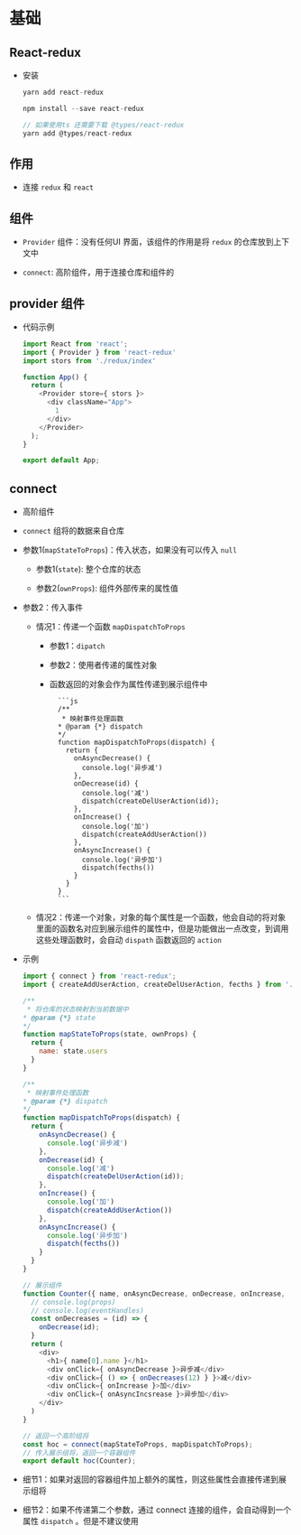 # 基础

## React-redux

+ 安装

    ```js
    yarn add react-redux
    ```

    ```js
    npm install --save react-redux

    // 如果使用ts 还需要下载 @types/react-redux
    yarn add @types/react-redux
    ```

## 作用

+ 连接 `redux` 和 `react`

## 组件

+ `Provider` 组件：没有任何UI 界面，该组件的作用是将 `redux` 的仓库放到上下文中

+ `connect`: 高阶组件，用于连接仓库和组件的

## provider 组件

+ 代码示例

    ```js
    import React from 'react';
    import { Provider } from 'react-redux'
    import stors from './redux/index'

    function App() {
      return (
        <Provider store={ stors }>
          <div className="App">
            1
          </div>
        </Provider>
      );
    }

    export default App;
    ```

## connect

+ 高阶组件

+ `connect` 组将的数据来自仓库

+ 参数1(`mapStateToProps`)：传入状态，如果没有可以传入 `null`

  - 参数1(`state`): 整个仓库的状态

  - 参数2(`ownProps`): 组件外部传来的属性值

+ 参数2：传入事件

  - 情况1：传递一个函数 `mapDispatchToProps`

    - 参数1：`dipatch`

    - 参数2：使用者传递的属性对象

    - 函数返回的对象会作为属性传递到展示组件中

            ```js
            /**
             * 映射事件处理函数
            * @param {*} dispatch
            */
            function mapDispatchToProps(dispatch) {
              return {
                onAsyncDecrease() {
                  console.log('异步减')
                },
                onDecrease(id) {
                  console.log('减')
                  dispatch(createDelUserAction(id));
                },
                onIncrease() {
                  console.log('加')
                  dispatch(createAddUserAction())
                },
                onAsyncIncrease() {
                  console.log('异步加')
                  dispatch(fecths())
                }
              }
            }
            ```

  - 情况2：传递一个对象，对象的每个属性是一个函数，他会自动的将对象里面的函数名对应到展示组件的属性中，但是功能做出一点改变，到调用这些处理函数时，会自动 `dispath` 函数返回的 `action`

+ 示例

    ```js
    import { connect } from 'react-redux';
    import { createAddUserAction, createDelUserAction, fecths } from './../redux/action/usersAction'

    /**
     * 将仓库的状态映射到当前数据中
    * @param {*} state
    */
    function mapStateToProps(state, ownProps) {
      return {
        name: state.users
      }
    }

    /**
     * 映射事件处理函数
    * @param {*} dispatch
    */
    function mapDispatchToProps(dispatch) {
      return {
        onAsyncDecrease() {
          console.log('异步减')
        },
        onDecrease(id) {
          console.log('减')
          dispatch(createDelUserAction(id));
        },
        onIncrease() {
          console.log('加')
          dispatch(createAddUserAction())
        },
        onAsyncIncrease() {
          console.log('异步加')
          dispatch(fecths())
        }
      }
    }

    // 展示组件
    function Counter({ name, onAsyncDecrease, onDecrease, onIncrease,   onAsyncIncsrease }) {
      // console.log(props)
      // console.log(eventHandles)
      const onDecreases = (id) => {
        onDecrease(id);
      }
      return (
        <div>
          <h1>{ name[0].name }</h1>
          <div onClick={ onAsyncDecrease }>异步减</div>
          <div onClick={ () => { onDecreases(12) } }>减</div>
          <div onClick={ onIncrease }>加</div>
          <div onClick={ onAsyncIncsrease }>异步加</div>
        </div>
      )
    }

    // 返回一个高阶组将
    const hoc = connect(mapStateToProps, mapDispatchToProps);
    // 传入展示组将，返回一个容器组件
    export default hoc(Counter);
    ```

+ 细节1：如果对返回的容器组件加上额外的属性，则这些属性会直接传递到展示组将

+ 细节2：如果不传递第二个参数，通过 connect 连接的组件，会自动得到一个属性 `dispatch` 。但是不建议使用
